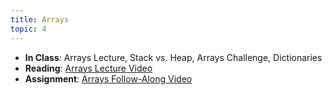 ```yaml
---
title: Arrays
topic: 4
---
```


- **In Class**: Arrays Lecture, Stack vs. Heap, Arrays Challenge, Dictionaries
- **Reading**: [Arrays Lecture Video](https://guidebook.hdyar.com/docs/programming/fundamentals/arrays/)
- **Assignment**: [Arrays Follow-Along Video](https://youtu.be/Bjaqx3rufdw)
